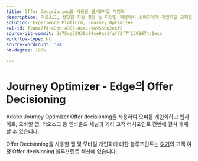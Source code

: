 ```yaml
---
title: Offer Decisioning을 사용한 웹/모바일 개인화
description: 키오스크, 상담원 지원 경험 등 다양한 채널에서 소비자에게 개인화된 오퍼를 제공합니다.
solution: Experience Platform, Journey Optimizer
exl-id: f2a6e7fd-c8bb-4356-8ca1-96956662ecf5
source-git-commit: 3e75ce52939c84ce9ae1faf72f7f1508d74c1ecc
workflow-type: ht
source-wordcount: '74'
ht-degree: 100%

---
```


# Journey Optimizer - Edge의 Offer Decisioning

Adobe Journey Optimizer Offer decisioning을 사용하여 오퍼를 개인화하고 웹사이트, 모바일 앱, 키오스크 등 인바운드 채널과 기타 고객 터치포인트 전반에 걸쳐 게재할 수 있습니다.

Offer Decisioning을 사용한 웹 및 모바일 개인화에 대한 블루프린트는 [여기](../customer-journeys/offer_decisioning/offers-edge.md)의 고객 여정 Offer decisioning 블루프린트 섹션에 있습니다.
